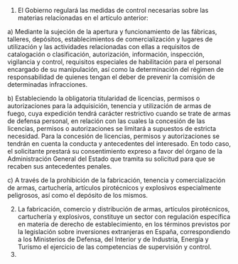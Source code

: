 1. El Gobierno regulará las medidas de control necesarias sobre las materias relacionadas en el artículo anterior:

a) Mediante la sujeción de la apertura y funcionamiento de las fábricas, talleres, depósitos, establecimientos de comercialización y lugares de utilización y las actividades relacionadas con ellas a requisitos de catalogación o clasificación, autorización, información, inspección, vigilancia y control, requisitos especiales de habilitación para el personal encargado de su manipulación, así como la determinación del régimen de responsabilidad de quienes tengan el deber de prevenir la comisión de determinadas infracciones.

b) Estableciendo la obligatoria titularidad de licencias, permisos o autorizaciones para la adquisición, tenencia y utilización de armas de fuego, cuya expedición tendrá carácter restrictivo cuando se trate de armas de defensa personal, en relación con las cuales la concesión de las licencias, permisos o autorizaciones se limitará a supuestos de estricta necesidad. Para la concesión de licencias, permisos y autorizaciones se tendrán en cuenta la conducta y antecedentes del interesado. En todo caso, el solicitante prestará su consentimiento expreso a favor del órgano de la Administración General del Estado que tramita su solicitud para que se recaben sus antecedentes penales.

c) A través de la prohibición de la fabricación, tenencia y comercialización de armas, cartuchería, artículos pirotécnicos y explosivos especialmente peligrosos, así como el depósito de los mismos.

2. La fabricación, comercio y distribución de armas, artículos pirotécnicos, cartuchería y explosivos, constituye un sector con regulación específica en materia de derecho de establecimiento, en los términos previstos por la legislación sobre inversiones extranjeras en España, correspondiendo a los Ministerios de Defensa, del Interior y de Industria, Energía y Turismo el ejercicio de las competencias de supervisión y control.
3. 